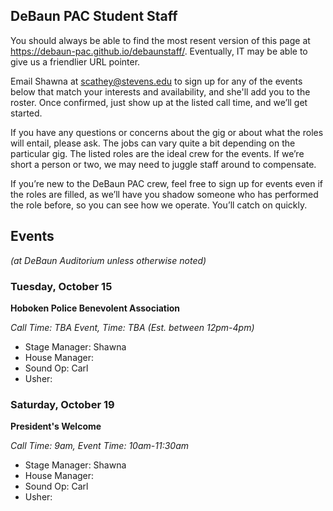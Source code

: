 ## DeBaun PAC Student Staff

You should always be able to find the most resent version of this page at <https://debaun-pac.github.io/debaunstaff/>. Eventually, IT may be able to give us a friendlier URL pointer.

Email Shawna at <scathey@stevens.edu>  to sign up for any of the events below that match your interests and availability, and she'll add you to the roster. Once confirmed, just show up at the listed call time, and we’ll get started.

If you have any questions or concerns about the gig or about what the roles will entail, please ask. The jobs can vary quite a bit depending on the particular gig. The listed roles are the ideal crew for the events. If we’re short a person or two, we may need to juggle staff around to compensate.

If you’re new to the DeBaun PAC crew, feel free to sign up for events even if the roles are filled, as we’ll have you shadow someone who has performed the role before, so you can see how we operate. You’ll catch on quickly.


## Events
*(at DeBaun Auditorium unless otherwise noted)*


### Tuesday, October 15
**Hoboken Police Benevolent Association**

_Call Time: TBA Event, Time: TBA (Est. between 12pm-4pm)_

- Stage Manager: Shawna
- House Manager:
- Sound Op: Carl
- Usher:


### Saturday, October 19
**President's Welcome**

_Call Time: 9am, Event Time: 10am-11:30am_

- Stage Manager: Shawna
- House Manager:
- Sound Op: Carl
- Usher:




